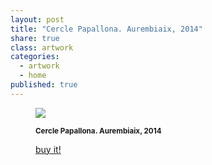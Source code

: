```yaml
---
layout: post
title: "Cercle Papallona. Aurembiaix, 2014"
share: true
class: artwork
categories:
  - artwork
  - home
published: true
---
```


<figure class="text-center">
	<img src="http://www.inpocketart.com/wp-content/uploads/2014/07/4-cercle-papallona-aurembiaix-2014-watermark.jpg">
	<figcaption>
		<p><small><strong>Cercle Papallona. Aurembiaix, 2014</strong></small></p>
		<p><a href="http://www.inpocketart.com/product/cercle-papallona-aurembiaix-2014/" class="btn btn-primary btn-lg"><i class="fa fa-credit-card"></i> buy it!</a></p>
	</figcaption>
</figure>